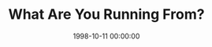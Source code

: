 ---
layout: series
series: "What Are You Running From?"
permalink: "/what-are-you-running-from/"
title: "What Are You Running From?"
date: 1998-10-11 00:00:00
endDate: 1998-11-01 00:00:00
description: "This series teaches us to deal with our fears and take back responsibility for our own lives. "
src: "http://s3.amazonaws.com/crossroads-media/images/GenericCrnerSign.jpg"
---